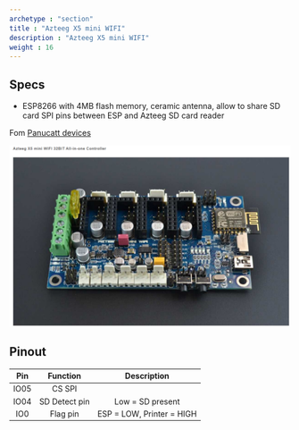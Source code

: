 ```yaml
---
archetype : "section"
title : "Azteeg X5 mini WIFI"
description : "Azteeg X5 mini WIFI"
weight : 16
---
```


## Specs
* ESP8266 with 4MB flash memory, ceramic antenna, allow to share SD card SPI pins between ESP and Azteeg SD card reader 

Fom [Panucatt devices](https://www.panucatt.com/azteeg_X5_mini_reprap_3d_printer_controller_p/ax5mini.htm)

![image](azteeg.png?width=400px)

## Pinout

|Pin | Function | Description |
|:-:|:-:|:-:|
|IO05| CS SPI||
|IO04| SD Detect pin| Low = SD present|
|IO0| Flag pin| ESP = LOW, Printer = HIGH|
